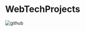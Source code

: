 # WebTechProjects

![github](https://user-images.githubusercontent.com/108569716/189055906-235c3d48-6d4f-4cc5-94af-1fa362a0e81f.png)
